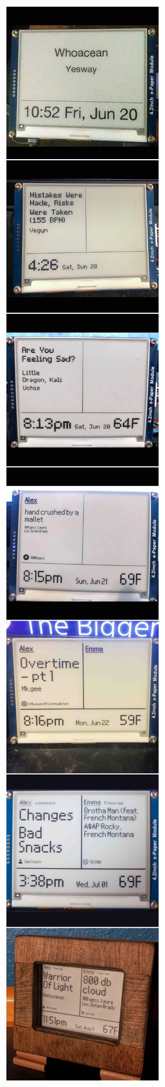 <p float="left">
  <img src="v1.jpg" width="400">
  <img src="v2.jpg" width="400">
  <img src="v3.jpg" width="400">
  <img src="v4.jpg" width="400">
  <img src="v5.jpg" width="400">
  <img src="v6.jpg" width="400">
  <img src="v7.jpg" width="400">
</p>
